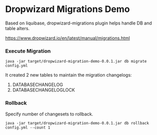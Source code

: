 # Dropwizard Migrations Demo

Based on liquibase, dropwizard-migrations plugin helps handle DB and table alters.

https://www.dropwizard.io/en/latest/manual/migrations.html

### Execute Migration
```
java -jar target/dropwizard-migration-demo-0.0.1.jar db migrate config.yml
```

It created 2 new tables to maintain the migration changelogs:
1. DATABASECHANGELOG
2. DATABASECHANGELOGLOCK

### Rollback

Specify number of changesets to rollback.
```
java -jar target/dropwizard-migration-demo-0.0.1.jar db rollback config.yml --count 1
```
